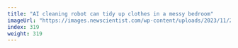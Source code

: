 ```yaml
---
title: "AI cleaning robot can tidy up clothes in a messy bedroom"
imageUrl: "https://images.newscientist.com/wp-content/uploads/2023/11/21152134/SEI_181102879.jpg?width=788"
index: 319
weight: 319
---
```


